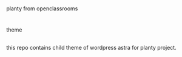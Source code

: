 #
planty from openclassrooms
#

##
theme
##
this repo contains child theme of wordpress astra for planty project.